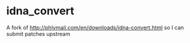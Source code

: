 idna_convert
============

A fork of http://phlymail.com/en/downloads/idna-convert.html so I can submit patches upstream
